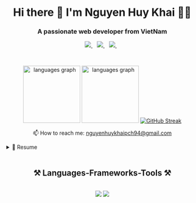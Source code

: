 <h1 align='center'>
  Hi there 👋 I'm Nguyen Huy Khai 👨‍💻
</h1>
<h3 align="center">A passionate web developer from VietNam</h3>

<p align='center'>
  <a href="https://github.com/nguyenhuykhai">
    <img src="https://img.shields.io/badge/sponsor-30363D?style=for-the-badge&logo=GitHub-Sponsors&logoColor=#white" />        
  </a>&nbsp;&nbsp;
   <a href="https://fb.com/https://www.facebook.com/huykhai.pi/">
    <img src="https://img.shields.io/badge/Facebook-1877F2?style=for-the-badge&logo=facebooks&logoColor=#white" />        
  </a>&nbsp;&nbsp;
  <a href="https://linkedin.com/in/https://www.linkedin.com/in/khai-huy-nguyen/">
    <img src="https://img.shields.io/badge/linkedin-%230077B5.svg?&style=for-the-badge&logo=linkedin&logoColor=white" />
  </a>&nbsp;&nbsp;
</p></br>


<p align='center'>
  <a href="#"><img src="https://github-readme-stats.vercel.app/api?username=nguyenhuykhai&show_icons=true&theme=radical" height="150" alt="languages graph"/></a>
  <a href="#"><img src="https://github-readme-stats.vercel.app/api/top-langs?username=nguyenhuykhai&locale=en&hide_title=false&layout=compact&card_width=320&langs_count=5&theme=dracula&hide_border=false" height="150" alt="languages graph"/></a>
  <a href="#"><img src="https://github-readme-streak-stats.herokuapp.com?user=nguyenhuykhai&theme=dark&mode=weekly" alt="GitHub Streak" /></a>
</p>

<p align='center'>
  📫 How to reach me: <a href='nguyenhuykhaipch94@gmail.com'>nguyenhuykhaipch94@gmail.com</a>
</p>

<details>
  <summary>📃 Resume</summary>


## Education

- 📖 **Web Development**\
📆 2019 - Now\
📍 **FPT University** - Ho Chi Minh City, VietNam

## Experience

<img align="right" src="https://img.shields.io/badge/React-20232A?logo=react&logoColor=61DAFB" />
<img align="right" src="https://img.shields.io/badge/React_Router-CA4245?logo=react-router&logoColor=white" />
<img align="right" src="https://img.shields.io/badge/Google_Cloud-4285F4?logo=google-cloud&logoColor=white" />
<img align="right" src="https://img.shields.io/badge/Spring-6DB33F?logo=spring&logoColor=white" />
<img align="right" src="https://img.shields.io/badge/Redux-593D88?logo=redux&logoColor=white" />
<img align="right" src="https://img.shields.io/badge/firebase-ffca28?logo=firebase&logoColor=black" />

- 👨‍💻 **FU_MANAGER_PROJECT FU Manager Project Developer**\
📆 Dec 2, 2023 - Now\
📍 **FPT University** - Ho Chi Minh City, VietNam

- 👨‍💻 **OJT Internship for Japanese Customers**\
📆 Sep 1, 2023 - Dec 15, 2023\
📍 **Fpt Software** - Ho Chi Minh City, VietNam

<img align="right" src="https://img.shields.io/badge/React-20232A?logo=react&logoColor=61DAFB" />
<img align="right" src="https://img.shields.io/badge/React_Router-CA4245?logo=react-router&logoColor=white" />
<img align="right" src="https://img.shields.io/badge/Redux-593D88?logo=redux&logoColor=white" />
<img align="right" src="https://img.shields.io/badge/Tailwind_CSS-38B2AC?logo=tailwind-css&logoColor=white" />
<img align="right" src="https://img.shields.io/badge/Node%20js-339933?logo=nodedotjs&logoColor=white" />
<img align="right" src="https://img.shields.io/badge/Socket.io-010101?logo=Socket.io&logoColor=white" />
<img align="right" src="https://img.shields.io/badge/Google_Cloud-4285F4?logo=google-cloud&logoColor=white" />
<img align="right" src="https://img.shields.io/badge/firebase-ffca28?logo=firebase&logoColor=black" />

- 👨‍💻 **Wokout Management Developer**\
📆 Aug 14, 2023 - Now\
📍 **FPT University** - Ho Chi Minh City, VietNam

- 👨‍💻 **Nha Trang Nature Elite Developer**\
📆 Jun 2, 2023 - Jul 21, 2023\
📍 **FPT University** - Ho Chi Minh City, VietNam

<img align="right" src="https://img.shields.io/badge/React-20232A?logo=react&logoColor=61DAFB" />
<img align="right" src="https://img.shields.io/badge/React_Router-CA4245?logo=react-router&logoColor=white" />
<img align="right" src="https://img.shields.io/badge/Google_Cloud-4285F4?logo=google-cloud&logoColor=white" />
<img align="right" src="https://img.shields.io/badge/PayPal-00457C?logo=paypal&logoColor=white" />

- 👨‍💻 **4AE Movie Developer**\
📆 Jun 2, 2023 - Jul 21, 2023\
📍 **FPT University** - Ho Chi Minh City, VietNam

</details>

<br/>
<h2 align="center">⚒️ Languages-Frameworks-Tools ⚒️</h2>
<br/>
<div align="center">
    <img src="https://skillicons.dev/icons?i=react,angular,bootstrap,html,css,vscode,github,visualstudio,git,gitlab,babel,figma" />
    <img src="https://skillicons.dev/icons?i=javascript,typescript,firebase,aws,c,java,mysql,docker,spring,sass,mongodb,gcp,idea" /><br>
</div>
<br/>
</div>
